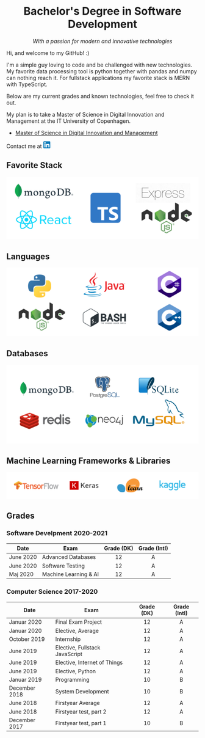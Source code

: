 <h1 align="center">Bachelor's Degree in Software Development</h1>
<p align="center"><em>With a passion for modern and innovative technologies</em></p>

Hi, and welcome to my GitHub! :)  

<!--details><summary>CLICK ME</summary>
  <h2>Hello GitHub</h2>
</details-->

I'm a simple guy loving to code and be challenged with new technologies.  
My favorite data processing tool is python together with pandas and numpy can nothing reach it.
For fullstack applications my favorite stack is MERN with TypeScript.

Below are my current grades and known technologies, feel free to check it out.

My plan is to take a Master of Science in Digital Innovation and Management at the IT University of Copenhagen.
* [Master of Science in Digital Innovation and Management](https://en.itu.dk/programmes/msc-programmes/digital-innovation-and-management)

<span>Contact me at </span>
<a href="https://www.linkedin.com/in/stephan-duelund-djurhuus/"><img src="assets/linkedin.png" alt="linkedin" height="18px"></a>  
## Favorite Stack
![stack](assets/stack.png)

## Languages
![languages](assets/languages.png)

## Databases
![databases](assets/databases.png)

## Machine Learning Frameworks & Libraries
![machine learning](assets/machine-learning.png)

## Grades

### Software Develpment 2020-2021
| Date | Exam | Grade (DK) | Grade (Intl) |
| --- | --- | :-: | :-: |
| June 2020 | Advanced Databases | 12 | A |
| June 2020 | Software Testing | 12 | A |
| Maj 2020 | Machine Learning & AI | 12 | A |

### Computer Science 2017-2020
| Date | Exam | Grade (DK) | Grade (Intl) |
| --- | --- | :-: | :-: |
| Januar 2020 | Final Exam Project | 12 | A |
| Januar 2020 | Elective, Average | 12 | A |
| October 2019 | Internship | 12 | A |
| June 2019 | Elective, Fullstack JavaScript | 12 | A |
| June 2019 | Elective, Internet of Things | 12 | A |
| June 2019 | Elective, Python | 12 | A |
| Januar 2019 | Programming | 10 | B |
| December 2018 | System Development | 10 | B |
| June 2018 | Firstyear Average | 12 | A |
| June 2018 | Firstyear test, part 2 | 12 | A |
| December 2017 | Firstyear test, part 1 | 10 | B |
